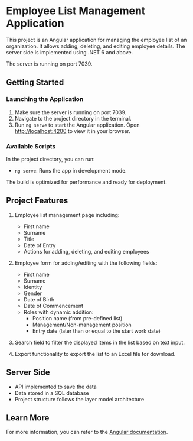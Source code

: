 # Employee List Management Application

This project is an Angular application for managing the employee list of an organization. It allows adding, deleting, and editing employee details. The server side is implemented using .NET 6 and above.

The server is running on port 7039.

## Getting Started

### Launching the Application

1. Make sure the server is running on port 7039.
2. Navigate to the project directory in the terminal.
3. Run `ng serve` to start the Angular application. Open [http://localhost:4200](http://localhost:4200) to view it in your browser.

### Available Scripts

In the project directory, you can run:

- `ng serve`: Runs the app in development mode.

The build is optimized for performance and ready for deployment.

## Project Features

1. Employee list management page including:
   - First name
   - Surname
   - Title
   - Date of Entry
   - Actions for adding, deleting, and editing employees

2. Employee form for adding/editing with the following fields:
   - First name
   - Surname
   - Identity
   - Gender
   - Date of Birth
   - Date of Commencement
   - Roles with dynamic addition:
     - Position name (from pre-defined list)
     - Management/Non-management position
     - Entry date (later than or equal to the start work date)
   
3. Search field to filter the displayed items in the list based on text input.
4. Export functionality to export the list to an Excel file for download.

## Server Side

- API implemented to save the data
- Data stored in a SQL database
- Project structure follows the layer model architecture

## Learn More

For more information, you can refer to the [Angular documentation](https://angular.io/docs).